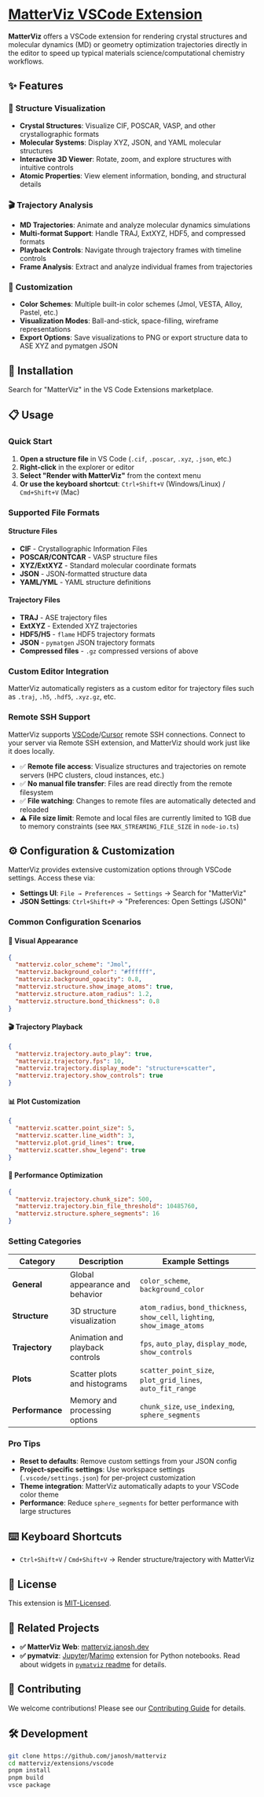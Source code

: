 # [MatterViz VSCode Extension]

[matterviz vscode extension]: https://marketplace.visualstudio.com/items?itemName=janosh.matterviz

**MatterViz** offers a VSCode extension for rendering crystal structures and molecular dynamics (MD) or geometry optimization trajectories directly in the editor to speed up typical materials science/computational chemistry workflows.

## ✨ Features

### 🔬 **Structure Visualization**

- **Crystal Structures**: Visualize CIF, POSCAR, VASP, and other crystallographic formats
- **Molecular Systems**: Display XYZ, JSON, and YAML molecular structures
- **Interactive 3D Viewer**: Rotate, zoom, and explore structures with intuitive controls
- **Atomic Properties**: View element information, bonding, and structural details

### 🎬 **Trajectory Analysis**

- **MD Trajectories**: Animate and analyze molecular dynamics simulations
- **Multi-format Support**: Handle TRAJ, ExtXYZ, HDF5, and compressed formats
- **Playback Controls**: Navigate through trajectory frames with timeline controls
- **Frame Analysis**: Extract and analyze individual frames from trajectories

### 🎨 **Customization**

- **Color Schemes**: Multiple built-in color schemes (Jmol, VESTA, Alloy, Pastel, etc.)
- **Visualization Modes**: Ball-and-stick, space-filling, wireframe representations
- **Export Options**: Save visualizations to PNG or export structure data to ASE XYZ and pymatgen JSON

## 🚀 Installation

Search for "MatterViz" in the VS Code Extensions marketplace.

## 📋 Usage

### Quick Start

1. **Open a structure file** in VS Code (`.cif`, `.poscar`, `.xyz`, `.json`, etc.)
2. **Right-click** in the explorer or editor
3. **Select "Render with MatterViz"** from the context menu
4. **Or use the keyboard shortcut**: `Ctrl+Shift+V` (Windows/Linux) / `Cmd+Shift+V` (Mac)

### Supported File Formats

#### Structure Files

- **CIF** - Crystallographic Information Files
- **POSCAR/CONTCAR** - VASP structure files
- **XYZ/ExtXYZ** - Standard molecular coordinate formats
- **JSON** - JSON-formatted structure data
- **YAML/YML** - YAML structure definitions

#### Trajectory Files

- **TRAJ** - ASE trajectory files
- **ExtXYZ** - Extended XYZ trajectories
- **HDF5/H5** - `flame` HDF5 trajectory formats
- **JSON** - `pymatgen` JSON trajectory formats
- **Compressed files** - `.gz` compressed versions of above

### Custom Editor Integration

MatterViz automatically registers as a custom editor for trajectory files such as `.traj`, `.h5`, `.hdf5`, `.xyz.gz`, etc.

### Remote SSH Support

MatterViz supports [VSCode](https://marketplace.visualstudio.com/items?itemName=ms-vscode-remote.remote-ssh)/[Cursor](https://open-vsx.org/extension/jajera/vsx-remote-ssh) remote SSH connections. Connect to your server via Remote SSH extension, and MatterViz should work just like it does locally.

- ✅ **Remote file access**: Visualize structures and trajectories on remote servers (HPC clusters, cloud instances, etc.)
- ✅ **No manual file transfer**: Files are read directly from the remote filesystem
- ✅ **File watching**: Changes to remote files are automatically detected and reloaded
- ⚠️ **File size limit**: Remote and local files are currently limited to 1GB due to memory constraints (see `MAX_STREAMING_FILE_SIZE` in `node-io.ts`)

## ⚙️ Configuration & Customization

MatterViz provides extensive customization options through VSCode settings. Access these via:

- **Settings UI**: `File → Preferences → Settings` → Search for "MatterViz"
- **JSON Settings**: `Ctrl+Shift+P` → "Preferences: Open Settings (JSON)"

### Common Configuration Scenarios

#### 🎨 **Visual Appearance**

```json
{
  "matterviz.color_scheme": "Jmol",
  "matterviz.background_color": "#ffffff",
  "matterviz.background_opacity": 0.8,
  "matterviz.structure.show_image_atoms": true,
  "matterviz.structure.atom_radius": 1.2,
  "matterviz.structure.bond_thickness": 0.8
}
```

#### 🎬 **Trajectory Playback**

```json
{
  "matterviz.trajectory.auto_play": true,
  "matterviz.trajectory.fps": 10,
  "matterviz.trajectory.display_mode": "structure+scatter",
  "matterviz.trajectory.show_controls": true
}
```

#### 📊 **Plot Customization**

```json
{
  "matterviz.scatter.point_size": 5,
  "matterviz.scatter.line_width": 3,
  "matterviz.plot.grid_lines": true,
  "matterviz.scatter.show_legend": true
}
```

#### 🔧 **Performance Optimization**

```json
{
  "matterviz.trajectory.chunk_size": 500,
  "matterviz.trajectory.bin_file_threshold": 10485760,
  "matterviz.structure.sphere_segments": 16
}
```

### Setting Categories

| Category        | Description                     | Example Settings                                                             |
| --------------- | ------------------------------- | ---------------------------------------------------------------------------- |
| **General**     | Global appearance and behavior  | `color_scheme`, `background_color`                                           |
| **Structure**   | 3D structure visualization      | `atom_radius`, `bond_thickness`, `show_cell`, `lighting`, `show_image_atoms` |
| **Trajectory**  | Animation and playback controls | `fps`, `auto_play`, `display_mode`, `show_controls`                          |
| **Plots**       | Scatter plots and histograms    | `scatter_point_size`, `plot_grid_lines`, `auto_fit_range`                    |
| **Performance** | Memory and processing options   | `chunk_size`, `use_indexing`, `sphere_segments`                              |

### Pro Tips

- **Reset to defaults**: Remove custom settings from your JSON config
- **Project-specific settings**: Use workspace settings (`.vscode/settings.json`) for per-project customization
- **Theme integration**: MatterViz automatically adapts to your VSCode color theme
- **Performance**: Reduce `sphere_segments` for better performance with large structures

## ⌨️ Keyboard Shortcuts

- `Ctrl+Shift+V` / `Cmd+Shift+V` → Render structure/trajectory with MatterViz

## 📄 License

This extension is [MIT-Licensed](./license).

## 🔗 Related Projects

- **✅ MatterViz Web**: [matterviz.janosh.dev](https://matterviz.janosh.dev)
- **✅ pymatviz**: [Jupyter](https://jupyter.org)/[Marimo](https://marimo.io) extension for Python notebooks. Read about widgets in [`pymatviz` readme](https://github.com/janosh/pymatviz/blob/main/readme.md#interactive-widgets) for details.

## 🤝 Contributing

We welcome contributions! Please see our [Contributing Guide](../../contributing.md) for details.

## 🛠️ Development

```bash
git clone https://github.com/janosh/matterviz
cd matterviz/extensions/vscode
pnpm install
pnpm build
vsce package
```

